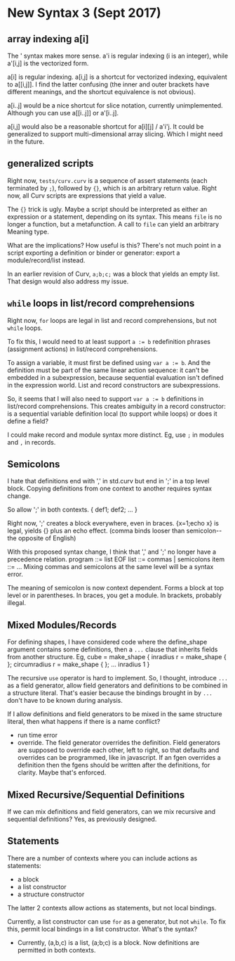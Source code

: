 # New Syntax 3 (Sept 2017)

## array indexing a[i]

The ' syntax makes more sense. a'i is regular indexing (i is an integer),
while a'[i,j] is the vectorized form.

a[i] is regular indexing.
a[i,j] is a shortcut for vectorized indexing, equivalent to a[[i,j]].
I find the latter confusing (the inner and outer brackets have different
meanings, and the shortcut equivalence is not obvious).

a[i..j] would be a nice shortcut for slice notation, currently unimplemented.
Although you can use a[[i..j]] or a'[i..j].

a[i,j] would also be a reasonable shortcut for a[i][j] / a'i'j.
It could be generalized to support multi-dimensional array slicing.
Which I might need in the future.

## generalized scripts
Right now, `tests/curv.curv` is a sequence of assert statements (each
terminated by `;`), followed by `{}`, which is an arbitrary return value.
Right now, all Curv scripts are expressions that yield a value.

The `{}` trick is ugly. Maybe a script should be interpreted as either
an expression or a statement, depending on its syntax. This means `file`
is no longer a function, but a metafunction. A call to `file` can yield
an arbitrary Meaning type.

What are the implications? How useful is this? There's not much point in
a script exporting a definition or binder or generator:
export a module/record/list instead.

In an earlier revision of Curv, `a;b;c;` was a block that yields an empty list.
That design would also address my issue.

## `while` loops in list/record comprehensions

Right now, `for` loops are legal in list and record comprehensions,
but not `while` loops.

To fix this, I would need to at least support `a := b` redefinition phrases
(assignment actions) in list/record comprehensions.

To assign a variable, it must first be defined using `var a := b`.
And the definition must be part of the same linear action sequence:
it can't be embedded in a subexpression, because sequential evaluation
isn't defined in the expression world. List and record constructors are
subexpressions.

So, it seems that I will also need to support `var a := b` definitions
in list/record comprehensions. This creates ambiguity in a record constructor:
is a sequential variable definition local (to support while loops) or does
it define a field?

I could make record and module syntax more distinct. Eg, use `;` in modules
and `,` in records.

## Semicolons
I hate that definitions end with ',' in std.curv but end in ';' in a top level
block. Copying definitions from one context to another requires syntax change.

So allow ';' in both contexts. { def1; def2; ... }

Right now, ';' creates a block everywhere, even in braces.
{x=1;echo x} is legal, yields {} plus an echo effect.
(comma binds looser than semicolon--the opposite of English)

With this proposed syntax change, I think that ',' and ';' no longer have
a precedence relation.
  program ::= list EOF
  list ::= commas | semicolons
  item ::= ...
Mixing commas and semicolons at the same level will be a syntax error.

The meaning of semicolon is now context dependent. Forms a block at top level
or in parentheses. In braces, you get a module. In brackets, probably illegal.

## Mixed Modules/Records
For defining shapes, I have considered code where the define_shape argument
contains some definitions, then a `...` clause that inherits fields from another
structure. Eg,
    cube = make_shape {
        inradius r = make_shape { <cube constructor> };
        circumradius r = make_shape { <cube constructor> };
        ... inradius 1
    }

The recursive `use` operator is hard to implement.
So, I thought, introduce `...` as a field generator, allow field generators
and definitions to be combined in a structure literal. That's easier because
the bindings brought in by `...` don't have to be known during analysis.

If I allow definitions and field generators to be mixed in the same structure
literal, then what happens if there is a name conflict?
* run time error
* override. The field generator overrides the definition.
  Field generators are supposed to override each other, left to right, so that
  defaults and overrides can be programmed, like in javascript.
  If an fgen overrides a definition then the fgens should be written after the
  definitions, for clarity. Maybe that's enforced.

## Mixed Recursive/Sequential Definitions
If we can mix definitions and field generators,
can we mix recursive and sequential definitions?
Yes, as previously designed.

## Statements
There are a number of contexts where you can include actions as statements:
* a block
* a list constructor
* a structure constructor

The latter 2 contexts allow actions as statements, but not local bindings.

Currently, a list constructor can use `for` as a generator, but not `while`.
To fix this, permit local bindings in a list constructor.
What's the syntax?
* Currently, (a,b,c) is a list, (a;b;c) is a block.
  Now definitions are permitted in both contexts.
